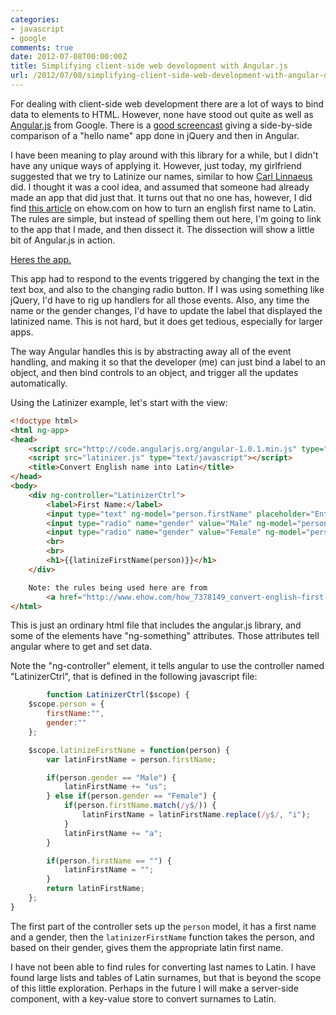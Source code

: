 ```yaml
---
categories:
- javascript
- google
comments: true
date: 2012-07-08T00:00:00Z
title: Simplifying client-side web development with Angular.js
url: /2012/07/08/simplifying-client-side-web-development-with-angular-dot-js/
---
```


For dealing with client-side web development there are a lot of ways to bind data to elements to HTML. However, none have stood out quite as well as [Angular.js](http://angular.js) from Google. There is a [good screencast](http://www.youtube.com/watch?v=uFTFsKmkQnQ&feature=player_embedded) giving a side-by-side comparison of a "hello name" app done in jQuery and then in Angular.

I have been meaning to play around with this library for a while, but I didn't have any unique ways of applying it. However, just today, my girlfriend suggested that we try to Latinize our names, similar to how [Carl Linnaeus](http://en.wikipedia.org/wiki/Carl_Linnaeus) did. I thought it was a cool idea, and assumed that someone had already made an app that did just that. It turns out that no one has, however, I did find [this article](http://www.ehow.com/how_7378149_convert-english-first-name-latin.html) on ehow.com on how to turn an english first name to Latin. The rules are simple, but instead of spelling them out here, I'm going to link to the app that I made, and then dissect it. The dissection will show a little bit of Angular.js in action.

<a href="/apps/latinizer" target="_new">Heres the app.</a>

This app had to respond to the events triggered by changing the text in the text box, and also to the changing radio button. If I was using something like jQuery, I'd have to rig up handlers for all those events. Also, any time the name or the gender changes, I'd have to update the label that displayed the latinized name. This is not hard, but it does get tedious, especially for larger apps.

The way Angular handles this is by abstracting away all of the event handling, and making it so that the developer (me) can just bind a label to an object, and then bind controls to an object, and trigger all the updates automatically.

Using the Latinizer example, let's start with the view:
``` html
<!doctype html>
<html ng-app>
<head>
    <script src="http://code.angularjs.org/angular-1.0.1.min.js" type="text/javascript"></script>
    <script src="latinizer.js" type="text/javascript"></script>
    <title>Convert English name into Latin</title>
</head>
<body>
    <div ng-controller="LatinizerCtrl">
        <label>First Name:</label>
        <input type="text" ng-model="person.firstName" placeholder="Enter First Name">
        <input type="radio" name="gender" value="Male" ng-model="person.gender">Male
        <input type="radio" name="gender" value="Female" ng-model="person.gender">Female
        <br>
        <br>
        <h1>{{latinizeFirstName(person)}}</h1>
    </div>

    Note: the rules being used here are from 
		<a href="http://www.ehow.com/how_7378149_convert-english-first-name-latin.html">this page</a>.
</html>
```

This is just an ordinary html file that includes the angular.js library, and some of the elements have "ng-something" attributes. Those attributes tell angular where to get and set data.

Note the "ng-controller" element, it tells angular to use the controller named "LatinizerCtrl", that is defined in the following javascript file:
``` javascript
		function LatinizerCtrl($scope) {
    $scope.person = {
        firstName:"",
        gender:""
    };

    $scope.latinizeFirstName = function(person) {
        var latinFirstName = person.firstName;

        if(person.gender == "Male") {
            latinFirstName += "us";
        } else if(person.gender == "Female") {
            if(person.firstName.match(/y$/)) {
                latinFirstName = latinFirstName.replace(/y$/, "i");
            }
            latinFirstName += "a";
        }

        if(person.firstName == "") {
            latinFirstName = "";
        }
        return latinFirstName;
    };
}
```

The first part of the controller sets up the `person` model, it has a first name and a gender, then the `latinizerFirstName` function takes the person, and based on their gender, gives them the appropriate latin first name.

I have not been able to find rules for converting last names to Latin. I have found large lists and tables of Latin surnames, but that is beyond the scope of this little exploration. Perhaps in the future I will make a server-side component, with a key-value store to convert surnames to Latin.
